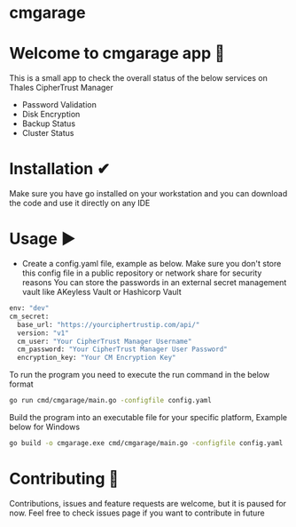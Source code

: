 # cmgarage
# Welcome to cmgarage app 👋
This is a small app to check the overall status of the below services on Thales CipherTrust Manager
- Password Validation
- Disk Encryption
- Backup Status
- Cluster Status

# Installation ✔
Make sure you have go installed on your workstation and you can download the code and use it directly on any IDE

# Usage ▶
* Create a config.yaml file, example as below. Make sure you don't store this config file in a public repository or network share for security reasons
You can store the passwords in an external secret management vault like AKeyless Vault or Hashicorp Vault
```bash
env: "dev"
cm_secret:
  base_url: "https://yourciphertrustip.com/api/"
  version: "v1"
  cm_user: "Your CipherTrust Manager Username"
  cm_password: "Your CipherTrust Manager User Password"
  encryption_key: "Your CM Encryption Key"
```
To run the program you need to execute the run command in the below format
```bash
go run cmd/cmgarage/main.go -configfile config.yaml
```
Build the program into an executable file for your specific platform, Example below for Windows
```bash
go build -o cmgarage.exe cmd/cmgarage/main.go -configfile config.yaml
```

# Contributing 🤝
Contributions, issues and feature requests are welcome, but it is paused for now.
Feel free to check issues page if you want to contribute in future
